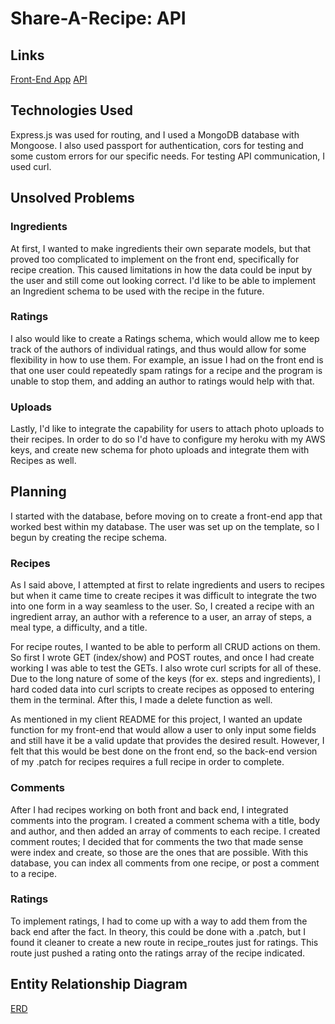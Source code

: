 # Share-A-Recipe: API

## Links
[Front-End App](https://ztosyl.github.io/recipesharer-client/)
[API](https://evening-shore-06537.herokuapp.com)

## Technologies Used
Express.js was used for routing, and I used a MongoDB database with Mongoose. I also used passport for authentication, cors for testing and some custom errors for our specific needs. For testing API communication, I used curl.

## Unsolved Problems

### Ingredients
At first, I wanted to make ingredients their own separate models, but that proved too complicated to implement on the front end, specifically for recipe creation. This caused limitations in how the data could be input by the user and still come out looking correct. I'd like to be able to implement an Ingredient schema to be used with the recipe in the future.

### Ratings
I also would like to create a Ratings schema, which would allow me to keep track of the authors of individual ratings, and thus would allow for some flexibility in how to use them. For example, an issue I had on the front end is that one user could repeatedly spam ratings for a recipe and the program is unable to stop them, and adding an author to ratings would help with that.

### Uploads
Lastly, I'd like to integrate the capability for users to attach photo uploads to their recipes. In order to do so I'd have to configure my heroku with my AWS keys, and create new schema for photo uploads and integrate them with Recipes as well.

## Planning

I started with the database, before moving on to create a front-end app that worked best within my database. The user was set up on the template, so I begun by creating the recipe schema.

### Recipes
As I said above, I attempted at first to relate ingredients and users to recipes but when it came time to create recipes it was difficult to integrate the two into one form in a way seamless to the user. So, I created a recipe with an ingredient array, an author with a reference to a user, an array of steps, a meal type, a difficulty, and a title.

For recipe routes, I wanted to be able to perform all CRUD actions on them. So first I wrote GET (index/show) and POST routes, and once I had create working I was able to test the GETs. I also wrote curl scripts for all of these. Due to the long nature of some of the keys (for ex. steps and ingredients), I hard coded data into curl scripts to create recipes as opposed to entering them in the terminal. After this, I made a delete function as well.

As mentioned in my client README for this project, I wanted an update function for my front-end that would allow a user to only input some fields and still have it be a valid update that provides the desired result. However, I felt that this would be best done on the front end, so the back-end version of my .patch for recipes requires a full recipe in order to complete.

### Comments
After I had recipes working on both front and back end, I integrated comments into the program. I created a comment schema with a title, body and author, and then added an array of comments to each recipe. I created comment routes; I decided that for comments the two that made sense were index and create, so those are the ones that are possible. With this database, you can index all comments from one recipe, or post a comment to a recipe.

### Ratings
To implement ratings, I had to come up with a way to add them from the back end after the fact. In theory, this could be done with a .patch, but I found it cleaner to create a new route in recipe_routes just for ratings. This route just pushed a rating onto the ratings array of the recipe indicated.

## Entity Relationship Diagram

[ERD](https://i.imgur.com/zSZw2U5.jpg)
